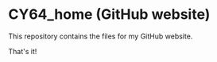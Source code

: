 # CY64_home (GitHub website)

This repository contains the files for my GitHub website.

That's it!
